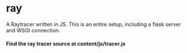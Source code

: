 # ray
A Raytracer written in JS.
This is an entire setup, including a flask server and WSGI connection.
#### Find the ray tracer source at content/js/tracer.js

